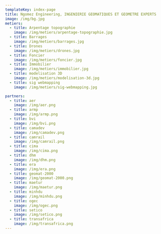 ```yaml
---
templateKey: index-page
title: Ngomez Engineering, INGENIERIE GEOMATIQUES ET GEOMETRE EXPERTS
image: /img/bg.jpg
metiers:
  - title: Arpentage topographie
    image: /img/metiers/arpentage-topographie.jpg
  - title: Barrages
    image: /img/metiers/barrages.jpg
  - title: Drones
    image: /img/metiers/drones.jpg
  - title: Foncier
    image: /img/metiers/foncier.jpg
  - title: Immobilier
    image: /img/metiers/immobilier.jpg
  - title: modelisation 3D
    image: /img/metiers/modelisation-3d.jpg
  - title: sig webmapping
    image: /img/metiers/sig-webmapping.jpg

partners:
  - title: aer
    image: /img/aer.png
  - title: armp
    image: /img/armp.png
  - title: bvi
    image: /img/bvi.png
  - title: camadev
    image: /img/camadev.png
  - title: camrail
    image: /img/camrail.png
  - title: cima
    image: /img/cima.png
  - title: dhm
    image: /img/dhm.png
  - title: era
    image: /img/era.png
  - title: geomat-2000
    image: /img/geomat-2000.png
  - title: maetur
    image: /img/maetur.png
  - title: minhdu
    image: /img/minhdu.png
  - title: ogec
    image: /img/ogec.png
  - title: setico
    image: /img/setico.png
  - title: transafrica
    image: /img/transafrica.png
---
```


 
